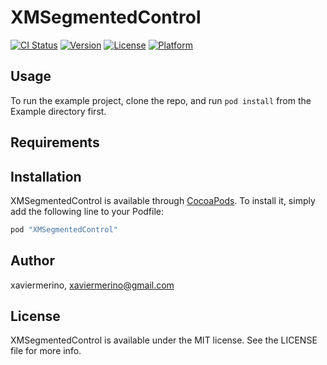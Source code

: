 # XMSegmentedControl

[![CI Status](http://img.shields.io/travis/xaviermerino/XMSegmentedControl.svg?style=flat)](https://travis-ci.org/xaviermerino/XMSegmentedControl)
[![Version](https://img.shields.io/cocoapods/v/XMSegmentedControl.svg?style=flat)](http://cocoapods.org/pods/XMSegmentedControl)
[![License](https://img.shields.io/cocoapods/l/XMSegmentedControl.svg?style=flat)](http://cocoapods.org/pods/XMSegmentedControl)
[![Platform](https://img.shields.io/cocoapods/p/XMSegmentedControl.svg?style=flat)](http://cocoapods.org/pods/XMSegmentedControl)

## Usage

To run the example project, clone the repo, and run `pod install` from the Example directory first.

## Requirements

## Installation

XMSegmentedControl is available through [CocoaPods](http://cocoapods.org). To install
it, simply add the following line to your Podfile:

```ruby
pod "XMSegmentedControl"
```

## Author

xaviermerino, xaviermerino@gmail.com

## License

XMSegmentedControl is available under the MIT license. See the LICENSE file for more info.
